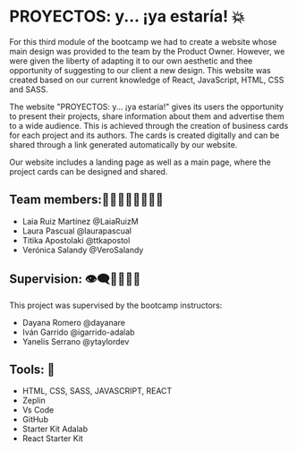 # PROYECTOS: y... ¡ya estaría! 💥

For this third module of the bootcamp we had to create a website whose main design was provided to the team by the Product Owner. However, we were given the liberty of adapting it to our own aesthetic and thee opportunity of suggesting to our client a new design. This website was created based on our current knowledge of React, JavaScript, HTML, CSS and SASS.

The website "PROYECTOS: y... ¡ya estaría!" gives its users the opportunity to present their projects, share information about them and advertise them to a wide audience. This is achieved through the creation of business cards for each project and its authors. The cards is created digitally and can be shared through a link generated automatically by our website.

Our website includes a landing page as well as a main page, where the project cards can be designed and shared.

## Team members:👩‍💻👩‍💻🧑‍💻👩‍💻

- Laia Ruiz Martínez @LaiaRuizM
- Laura Pascual @laurapascual
- Titika Apostolaki @ttkapostol
- Verónica Salandy @VeroSalandy

## Supervision: 👁️‍🗨️🧑‍🏫👩‍💻

This project was supervised by the bootcamp instructors:

- Dayana Romero @dayanare
- Iván Garrido @igarrido-adalab
- Yanelis Serrano @ytaylordev

## Tools: 🤖

- HTML, CSS, SASS, JAVASCRIPT, REACT
- Zeplin
- Vs Code
- GitHub
- Starter Kit Adalab
- React Starter Kit
